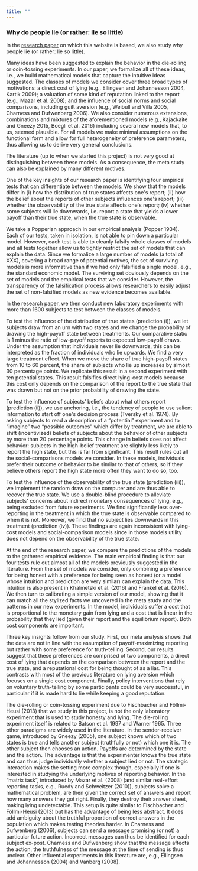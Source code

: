 ```yaml
---
title: ""
---
```



### Why do people lie (or rather: lie so little)

In the [research paper](http://ftp.iza.org/dp10188.pdf) on which this website is based, we also study why people lie (or rather: lie so little). 

Many ideas have been suggested to explain the behavior in the die-rolling or coin-tossing experiments. In our paper, we formalize all of these ideas, i.e., we build mathematical models that capture the intuitive ideas suggested. The classes of models we consider cover three broad types of  motivations: a direct cost of lying (e.g., Ellingsen and Johannesson 2004, Kartik 2009); a valuation of some kind of reputation linked to the report (e.g., Mazar et al. 2008); and the influence of social norms and social comparisons, including guilt aversion (e.g., Weibull and Villa 2005,  Charness and Dufwenberg 2006). We also consider numerous extensions, combinations and mixtures of the aforementioned models (e.g., Kajackaite and Gneezy 2015, Boegli et al. 2016) including several new models that, to us, seemed plausible. For all models we make minimal assumptions on the functional form and allow for full heterogeneity of preference parameters, thus allowing us to derive very general conclusions. 

The literature (up to when we started this project) is not very good at distinguishing between these models. As a consequence, the meta study can also be explained by many different motives. 

One of the key insights of our research paper is identifying four empirical tests that can differentiate between the models. We show that the models differ in (i) how the distribution of true states affects one's report; (ii) how the belief about the reports of other subjects influences one's report; (iii) whether the observability of the true state affects one's report; (iv) whether some subjects will lie downwards, i.e. report a state that yields a lower payoff than their true state, when the true state is observable. 

We take a Popperian approach in our empirical analysis (Popper 1934). Each of our tests, taken in isolation, is not able to pin down a particular model. However, each test is able to cleanly falsify whole classes of models and all tests together allow us to tightly restrict the set of models that can explain the data. Since we formalize a large number of models (a total of XXX), covering a broad range of potential motives, the set of surviving models is more informative than if we had only falsified a single model, e.g., the standard economic model. The surviving set obviously depends on the set of models and the empirical tests that we consider. However, the transparency of the falsification process allows researchers to easily adjust the set of non-falsified models as new evidence becomes available. 

In the research paper, we then conduct new laboratory experiments with more than 1600 subjects to test between the classes of models.  

To test the influence of the distribution of true states (prediction (i)), we let subjects draw from an urn with two states and we change the probability of drawing the high-payoff state between treatments. Our comparative static is 1 minus the ratio of low-payoff reports to expected low-payoff draws. Under the assumption that individuals never lie downwards, this can be interpreted as the fraction of individuals who lie upwards. We find a very large treatment effect. When we move the share of true high-payoff states from 10 to 60 percent, the share of subjects who lie up increases by almost 30 percentage points. We replicate this result in a second experiment with ten potential states. This result falsifies direct lying-cost models because this cost only depends on the comparison of the report to the true state that was drawn but not on the prior probability of drawing the state.

To test the influence of subjects' beliefs about what others report (prediction (ii)), we use anchoring, i.e., the tendency of people to use salient information to start off one's decision process (Tversky et al. 1974). By asking subjects to read a description of a “potential” experiment and to “imagine” two “possible outcomes” which differ by treatment, we are able to shift (incentivized) beliefs of subjects about the behavior of other subjects by more than 20 percentage points. This change in beliefs does not affect behavior: subjects in the high-belief treatment are slightly less likely to report the high state, but this is far from significant. This result rules out all the social-comparisons models we consider. In these models, individuals prefer their outcome or behavior to be similar to that of others, so if they believe others report the high state more often they want to do so, too. 

To test the influence of the observability of the true state (prediction (iii)), we implement the random draw on the computer and are thus able to recover the true state. We use a double-blind procedure to alleviate subjects' concerns about indirect monetary consequences of lying, e.g., being excluded from future experiments. We find significantly less over-reporting in the treatment in which the true state is observable compared to when it is not. Moreover, we find that no subject lies downwards in this treatment (prediction (iv)). These findings are again inconsistent with lying-cost models and social-comparison models since in those models utility does not depend on the observability of the true state.

At the end of the research paper, we compare the predictions of the models to the gathered empirical evidence. The main empirical finding is that our four tests rule out almost all of the models previously suggested in the literature. From the set of models we consider, only combining a preference for being honest with a preference for being seen as honest (or a model whose intuition and prediction are very similar) can explain the data. This intuition is also present in Khalmetski et al. (2016) and Frankel et al. (2016). We then turn to calibrating a simple version of our model, showing that it can match all the stylized facts we uncovered in the meta study and the patterns in our new experiments. In the model, individuals suffer a cost that is proportional to the monetary gain from lying and a cost that is linear in the probability that they lied (given their report and the equilibrium report). Both cost components are important. 

Three key insights follow from our study. First, our meta analysis shows that the data are not in line with the assumption of payoff-maximizing reporting but rather with some preference for truth-telling. Second, our results suggest that these preferences are comprised of two components, a direct cost of lying that depends on the comparison between the report and the true state, and a reputational cost for being thought of as a liar. This contrasts with most of the previous literature on lying aversion which focuses on a single cost component. Finally, policy interventions that rely on voluntary truth-telling by some participants could be very successful, in particular if it is made hard to lie while keeping a good reputation.

The die-rolling or coin-tossing experiment due to Fischbacher and Föllmi-Heusi (2013) that we study in this project, is not the only laboratory experiment that is used to study honesty and lying. The die-rolling experiment itself is related to Batson et al. 1997 and Warner 1965. Three other paradigms are widely used in the literature. In the sender-receiver game, introduced by Gneezy (2005), one subject knows which of two states is true and tells another subject (truthfully or not) which one it is. The other subject then chooses an action. Payoffs are determined by the state and the action. The advantage is that the experimenter knows the true state and can thus judge individually whether a subject lied or not. The strategic interaction makes the setting more complex though, especially if one is interested in studying the underlying motives of reporting behavior. In the “matrix task”, introduced by Mazar et al. (2008) (and similar real-effort reporting tasks, e.g., Ruedy and Schweitzer (2010)), subjects solve a mathematical problem, are then given the correct set of answers and report how many answers they got right. Finally, they destroy their answer sheet, making lying undetectable. This setup is quite similar to Fischbacher and Föllmi-Heusi (2013) but has the advantage of being less abstract. It does add ambiguity about the truthful proportion of correct answers in the population which makes testing theories harder. In Charness and Dufwenberg (2006), subjects can send a message promising (or not) a particular future action. Incorrect messages can thus be identified for each subject ex-post. Charness and Dufwenberg show that the message affects the action, the truthfulness of the message at the time of sending is thus unclear. Other influential experiments in this literature are, e.g.,  Ellingsen and Johannesson (2004) and Vanberg (2008).


